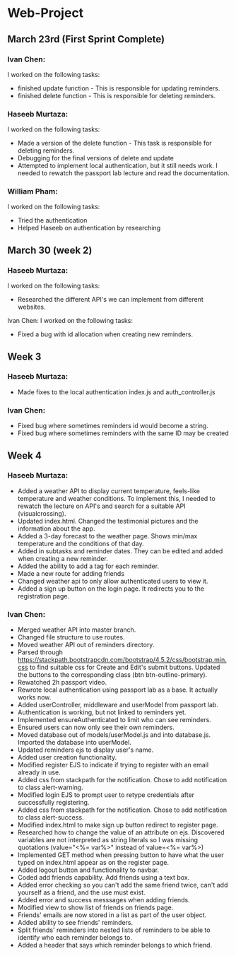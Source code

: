 # Web-Project

## March 23rd (First Sprint Complete)

### Ivan Chen:
I worked on the following tasks:
- finished update function - This is responsible for updating reminders.
- finished delete function - This is responsible for deleting reminders.

### Haseeb Murtaza:
I worked on the following tasks:
- Made a version of the delete function - This task is responsible for deleting reminders.
- Debugging for the final versions of delete and update
- Attempted to implement local authentication, but it still needs work. I needed to rewatch the passport lab lecture and read the documentation.

### William Pham:
I worked on the following tasks:
- Tried the authentication
- Helped Haseeb on authentication by researching

## March 30 (week 2)

### Haseeb Murtaza:
I worked on the following tasks:
- Researched the different API's we can implement from different websites.

Ivan Chen:
I worked on the following tasks:
- Fixed a bug with id allocation when creating new reminders.

## Week 3

### Haseeb Murtaza:
- Made fixes to the local authentication index.js and auth_controller.js 

### Ivan Chen:
- Fixed bug where sometimes reminders id would become a string.
- Fixed bug where sometimes reminders with the same ID may be created

## Week 4

### Haseeb Murtaza: 
- Added a weather API to display current temperature, feels-like temperature and weather conditions. To implement this, I needed to rewatch the lecture on API's and search for a suitable API (visualcrossing).
- Updated index.html. Changed the testimonial pictures and the information about the app.
- Added a 3-day forecast to the weather page. Shows min/max temperature and the conditions of that day.
- Added in subtasks and reminder dates. They can be edited and added when creating a new reminder.
- Added the ability to add a tag for each reminder.
- Made a new route for adding friends
- Changed weather api to only allow authenticated users to view it.
- Added a sign up button on the login page. It redirects you to the registration page.

### Ivan Chen:
- Merged weather API into master branch.
- Changed file structure to use routes.
- Moved weather API out of reminders directory.
- Parsed through https://stackpath.bootstrapcdn.com/bootstrap/4.5.2/css/bootstrap.min.css to find suitable css for Create and Edit's submit buttons. Updated the buttons to the corresponding class (btn btn-outline-primary).
- Rewatched 2h passport video.
- Rewrote local authentication using passport lab as a base. It actually works now.
- Added userController, middleware and userModel from passport lab.
- Authentication is working, but not linked to reminders yet.
- Implemented ensureAuthenticated to limit who can see reminders.
- Ensured users can now only see their own reminders.
- Moved database out of models/userModel.js and into database.js. Imported the database into userModel.
- Updated reminders ejs to display user's name.
- Added user creation functionality.
- Modified register EJS to indicate if trying to register with an email already in use.
- Added css from stackpath for the notification. Chose to add notification to class alert-warning.
- Modified login EJS to prompt user to retype credentials after successfully registering.
- Added css from stackpath for the notification. Chose to add notification to class alert-success.
- Modified index.html to make sign up button redirect to register page.
- Researched how to change the value of an attribute on ejs. Discovered variables are not interpreted as string literals so I was missing quotations (value="<%= var%>" instead of value=<%= var%>)
- Implemented GET method when pressing button to have what the user typed on index.html appear as on the register page.
- Added logout button and functionality to navbar.
- Coded add friends capability. Add friends using a text box.
- Added error checking so you can't add the same friend twice, can't add yourself as a friend, and the use must exist.
- Added error and success messsages when adding friends.
- Modified view to show list of friends on friends page.
- Friends' emails are now stored in a list as part of the user object.
- Added ability to see friends' reminders.
- Split friends' reminders into nested lists of reminders to be able to identify who each reminder belongs to.
- Added a header that says which reminder belongs to which friend.
